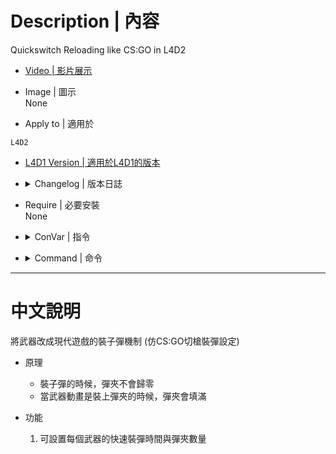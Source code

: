 # Description | 內容
Quickswitch Reloading like CS:GO in L4D2

* [Video | 影片展示](https://youtu.be/t7n1vYBb5sk)

* Image | 圖示
<br/>None

* Apply to | 適用於
```
L4D2
```

* [L4D1 Version | 適用於L4D1的版本](https://github.com/fbef0102/L4D1-Competitive-Plugins/tree/master/l4d_weapon_csgo_reload)

* <details><summary>Changelog | 版本日誌</summary>

	* v2.2 (2022-11-6)
        * [AlliedModders Post](https://forums.alliedmods.net/showthread.php?t=318820)
        * Add m60
        * Fixed DataPack memory leak issue
        * Replace OnPlayerRunCmd with SDKHook_Reload, better safe and improve code.
        * Adjust "l4d2_sg552_reload_clip_time" from 1.3 to 1.6 since L4D2 "The Last Stand" update.
        * New convars, control each weapon max clip.
        * Fixed dual pistol not working.

	* v1.0
	    * Initial Release
</details>

* Require | 必要安裝
<br/>None

* <details><summary>ConVar | 指令</summary>

	* cfg/sourcemod/l4d2_weapon_csgo_reload.cfg
	```php
    // ak47 max clip
    l4d2_ak47_clip "40"

    // reload time for ak47 clip
    l4d2_ak47_reload_clip_time "1.2"

    // awp max clip
    l4d2_awp_clip "20"

    // reload time for awp clip
    l4d2_awp_reload_clip_time "2.0"

    // desert rifle max clip
    l4d2_desertrifle_clip "60"

    // reload time for desert rifle clip
    l4d2_desertrifle_reload_clip_time "1.8"

    // dual pistol max clip
    l4d2_dualpistol_clip "30"

    // reload time for dual pistol clip
    l4d2_dualpistol_reload_clip_time "1.75"

    // grenade max clip
    l4d2_grenade_clip "1"

    // reload time for grenade clip
    l4d2_grenade_reload_clip_time "2.5"

    // huntingrifle max clip
    l4d2_huntingrifle_reload_clip "15"

    // reload time for hunting rifle clip
    l4d2_huntingrifle_reload_clip_time "2.6"

    // m60 max clip
    l4d2_m60_clip "150"

    // reload time for m60 clip
    l4d2_m60_reload_clip_time "1.2"

    // mangum max clip
    l4d2_mangum_clip "8"

    // reload time for mangum clip
    l4d2_mangum_reload_clip_time "1.18"

    // pistol max clip
    l4d2_pistol_clip "15"

    // reload time for pistol clip
    l4d2_pistol_reload_clip_time "1.2"

    // rifle max clip
    l4d2_rifle_reload_clip "50"

    // reload time for rifle clip
    l4d2_rifle_reload_clip_time "1.2"

    // scout max clip
    l4d2_scout_clip "15"

    // reload time for scout clip
    l4d2_scout_reload_clip_time "1.45"

    // sg552 max clip
    l4d2_sg552_clip "50"

    // reload time for sg552 clip
    l4d2_sg552_reload_clip_time "1.3"

    // smg max clip
    l4d2_smg_reload_clip "50"

    // reload time for smg clip
    l4d2_smg_reload_clip_time "1.04"

    // smg mp5 max clip
    l4d2_smgmp5_clip "50"

    // reload time for smg mp5 clip
    l4d2_smgmp5_reload_clip_time "1.7"

    // smg silenced max clip
    l4d2_smgsilenced_clip "50"

    // reload time for smg silenced clip
    l4d2_smgsilenced_reload_clip_time "1.05"

    // sniper military max clip
    l4d2_snipermilitary_clip "30"

    // reload time for sniper military clip
    l4d2_snipermilitary_reload_clip_time "1.8"

    // 0=off plugin, 1=on plugin
    l4d2_weapon_csgo_reload_allow "1"

    // enable previous clip recover?
    l4d2_weapon_csgo_reload_clip_recover "1"
	```
</details>

* <details><summary>Command | 命令</summary>

	None
</details>

- - - -
# 中文說明
將武器改成現代遊戲的裝子彈機制 (仿CS:GO切槍裝彈設定)

* 原理
	* 裝子彈的時候，彈夾不會歸零
    * 當武器動畫是裝上彈夾的時候，彈夾會填滿

* 功能
	1. 可設置每個武器的快速裝彈時間與彈夾數量